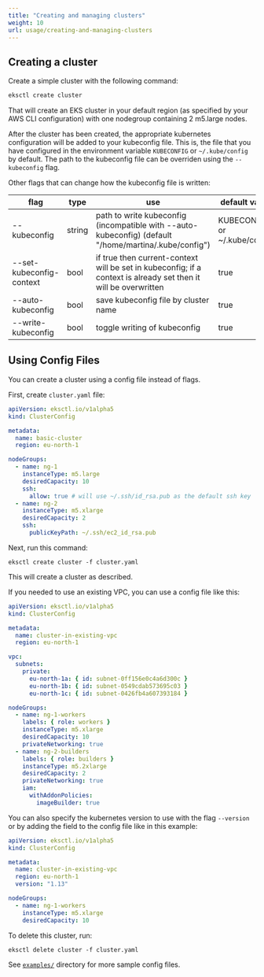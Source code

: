 ```yaml
---
title: "Creating and managing clusters"
weight: 10
url: usage/creating-and-managing-clusters
---
```


## Creating a cluster

Create a simple cluster with the following command:

```bash
eksctl create cluster
```

That will create an EKS cluster in your default region (as specified by your AWS CLI configuration) with one 
nodegroup containing 2 m5.large nodes.

After the cluster has been created, the appropriate kubernetes configuration will be added to your kubeconfig file. 
This is, the file that you have configured in the environment variable `KUBECONFIG` or `~/.kube/config` by default. 
The path to the kubeconfig file can be overriden using the `--kubeconfig` flag.

Other flags that can change how the kubeconfig file is written:

| flag                     | type   | use                                                                                                             | default value                |
|--------------------------|--------|-----------------------------------------------------------------------------------------------------------------|------------------------------|
| --kubeconfig             | string | path to write kubeconfig (incompatible with --auto-kubeconfig) (default "/home/martina/.kube/config")           | KUBECONFIG or ~/.kube/config |
| --set-kubeconfig-context | bool   | if true then current-context will be set in kubeconfig; if a context is already set then it will be overwritten | true                         |
| --auto-kubeconfig        | bool   | save kubeconfig file by cluster name                                                                            | true                         |
| --write-kubeconfig       | bool   | toggle writing of kubeconfig                                                                                    | true                         |

## Using Config Files

You can create a cluster using a config file instead of flags.

First, create `cluster.yaml` file:

```yaml
apiVersion: eksctl.io/v1alpha5
kind: ClusterConfig

metadata:
  name: basic-cluster
  region: eu-north-1

nodeGroups:
  - name: ng-1
    instanceType: m5.large
    desiredCapacity: 10
    ssh:
      allow: true # will use ~/.ssh/id_rsa.pub as the default ssh key
  - name: ng-2
    instanceType: m5.xlarge
    desiredCapacity: 2
    ssh:
      publicKeyPath: ~/.ssh/ec2_id_rsa.pub
```

Next, run this command:

```
eksctl create cluster -f cluster.yaml
```

This will create a cluster as described.

If you needed to use an existing VPC, you can use a config file like this:

```yaml
apiVersion: eksctl.io/v1alpha5
kind: ClusterConfig

metadata:
  name: cluster-in-existing-vpc
  region: eu-north-1

vpc:
  subnets:
    private:
      eu-north-1a: { id: subnet-0ff156e0c4a6d300c }
      eu-north-1b: { id: subnet-0549cdab573695c03 }
      eu-north-1c: { id: subnet-0426fb4a607393184 }

nodeGroups:
  - name: ng-1-workers
    labels: { role: workers }
    instanceType: m5.xlarge
    desiredCapacity: 10
    privateNetworking: true
  - name: ng-2-builders
    labels: { role: builders }
    instanceType: m5.2xlarge
    desiredCapacity: 2
    privateNetworking: true
    iam:
      withAddonPolicies:
        imageBuilder: true
```

You can also specify the kubernetes version to use with the flag `--version` or by adding the field to the config file
like in this example:

```yaml
apiVersion: eksctl.io/v1alpha5
kind: ClusterConfig

metadata:
  name: cluster-in-existing-vpc
  region: eu-north-1
  version: "1.13"

nodeGroups:
  - name: ng-1-workers
    instanceType: m5.xlarge
    desiredCapacity: 10
```

To delete this cluster, run:

```
eksctl delete cluster -f cluster.yaml
```

See [`examples/`](https://github.com/weaveworks/eksctl/tree/master/examples) directory for more sample config files.

